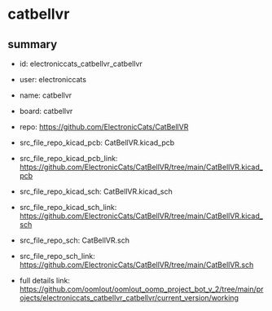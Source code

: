 # catbellvr
 
## summary 
* id: electroniccats_catbellvr_catbellvr
* user: electroniccats
* name: catbellvr
* board: catbellvr
* repo: https://github.com/ElectronicCats/CatBellVR
* src_file_repo_kicad_pcb: CatBellVR.kicad_pcb
* src_file_repo_kicad_pcb_link: https://github.com/ElectronicCats/CatBellVR/tree/main/CatBellVR.kicad_pcb
* src_file_repo_kicad_sch: CatBellVR.kicad_sch
* src_file_repo_kicad_sch_link: https://github.com/ElectronicCats/CatBellVR/tree/main/CatBellVR.kicad_sch

* src_file_repo_sch: CatBellVR.sch
* src_file_repo_sch_link: https://github.com/ElectronicCats/CatBellVR/tree/main/CatBellVR.sch
* full details link: https://github.com/oomlout/oomlout_oomp_project_bot_v_2/tree/main/projects/electroniccats_catbellvr_catbellvr/current_version/working  







